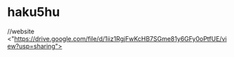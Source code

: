 # haku5hu
//website
<br><"https://drive.google.com/file/d/1iiz1RgjFwKcHB7SGme81y6GFy0oPtfUE/view?usp=sharing"></br>
